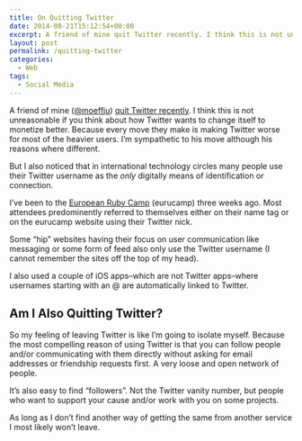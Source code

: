 ```yaml
---
title: On Quitting Twitter
date: 2014-08-21T15:12:54+00:00
excerpt: A friend of mine quit Twitter recently. I think this is not unreasonable if you think about how Twitter wants to change itself to monetize better.
layout: post
permalink: /quitting-twitter
categories:
  - Web
tags:
  - Social Media
---
```

A friend of mine ([@moeffju](https://twitter.com/moeffju "@moeffju on Twitter")) [quit Twitter recently](https://moeffju.net/blog/twitter-breakup "quit Twitter recently"). I think this is not unreasonable if you think about how Twitter wants to change itself to monetize better. Because every move they make is making Twitter worse for most of the heavier users. I’m sympathetic to his move although his reasons where different.

But I also noticed that in international technology circles many people use their Twitter username as the _only_ digitally means of identification or connection.

I’ve been to the [European Ruby Camp](http://2014.eurucamp.org/ "European Ruby Camp") (eurucamp) three weeks ago. Most attendees predominently referred to themselves either on their name tag or on the eurucamp website using their Twitter nick.

Some “hip” websites having their focus on user communication like messaging or some form of feed also only use the Twitter username (I cannot remember the sites off the top of my head).

I also used a couple of iOS apps–which are not Twitter apps–where usernames starting with an @ are automatically linked to Twitter.

## Am I Also Quitting Twitter?

So my feeling of leaving Twitter is like I’m going to isolate myself. Because the most compelling reason of using Twitter is that you can follow people and/or communicating  with them directly without asking for email addresses or friendship requests first. A very loose and open network of people.

It’s also easy to find “followers”. Not the Twitter vanity number, but people who want to support your cause and/or work with you on some projects.

As long as I don’t find another way of getting the same from another service I most likely won’t leave.